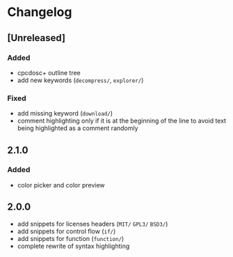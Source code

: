 # Changelog

## [Unreleased]
### Added
- cpcdosc+ outline tree
- add new keywords (`decompress/`, `explorer/`)

### Fixed
- add missing keyword (`download/`)
- comment highlighting only if it is at the beginning of the line to avoid text being highlighted as a comment randomly

## 2.1.0
### Added
- color picker and color preview

## 2.0.0
- add snippets for licenses headers (`MIT/` `GPL3/` `BSD3/`)
- add snippets for control flow (`if/`)
- add snippets for function (`function/`)
- complete rewrite of syntax highlighting
